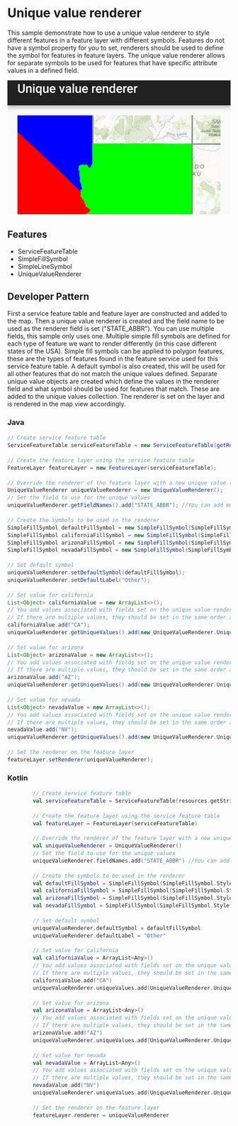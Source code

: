 # Unique value renderer
This sample demonstrate how to use a unique value renderer to style different features in a feature layer with different symbols. Features do not have a symbol property for you to set, renderers should be used to define the symbol for features in feature layers. The unique value renderer allows for separate symbols to be used for  features that have specific attribute values in a defined field.

![Unique Value Renderer](unique-value-renderer.png)

## Features
- ServiceFeatureTable
- SimpleFillSymbol
- SimpleLineSymbol
- UniqueValueRenderer

## Developer Pattern
First a service feature table and feature layer are constructed and added to the map. Then a unique value renderer is created and the field name to be used as the renderer field is set ("STATE_ABBR"). You can use multiple fields, this sample only uses one. Multiple simple fill symbols are defined for each type of feature we want to render differently (in this case different states of the USA). Simple fill symbols can be applied to polygon features, these are the types of features found in the feature service used for this service feature table. A default symbol is also created, this will be used for all other features that do not match the unique values defined.  Separate unique value objects are created which define the values in the renderer field and what symbol should be used for features that match. These are added to the unique values collection. The renderer is set on the layer and is rendered in the map view accordingly.

### Java
```java
// Create service feature table
ServiceFeatureTable serviceFeatureTable = new ServiceFeatureTable(getResources().getString(R.string.sample_service_url));

// Create the feature layer using the service feature table
FeatureLayer featureLayer = new FeatureLayer(serviceFeatureTable);

// Override the renderer of the feature layer with a new unique value renderer
UniqueValueRenderer uniqueValueRenderer = new UniqueValueRenderer();
// Set the field to use for the unique values
uniqueValueRenderer.getFieldNames().add("STATE_ABBR"); //You can add multiple fields to be used for the renderer in the form of a list, in this case we are only adding a single field

// Create the symbols to be used in the renderer
SimpleFillSymbol defaultFillSymbol = new SimpleFillSymbol(SimpleFillSymbol.Style.NULL, Color.BLACK, new SimpleLineSymbol(SimpleLineSymbol.Style.SOLID, Color.GRAY, 2));
SimpleFillSymbol californiaFillSymbol = new SimpleFillSymbol(SimpleFillSymbol.Style.SOLID, Color.RED, new SimpleLineSymbol(SimpleLineSymbol.Style.SOLID, Color.RED, 2));
SimpleFillSymbol arizonaFillSymbol = new SimpleFillSymbol(SimpleFillSymbol.Style.SOLID, Color.GREEN, new SimpleLineSymbol(SimpleLineSymbol.Style.SOLID, Color.GREEN, 2));
SimpleFillSymbol nevadaFillSymbol = new SimpleFillSymbol(SimpleFillSymbol.Style.SOLID,Color.BLUE, new SimpleLineSymbol(SimpleLineSymbol.Style.SOLID, Color.BLUE, 2));

// Set default symbol
uniqueValueRenderer.setDefaultSymbol(defaultFillSymbol);
uniqueValueRenderer.setDefaultLabel("Other");

// Set value for california
List<Object> californiaValue = new ArrayList<>();
// You add values associated with fields set on the unique value renderer.
// If there are multiple values, they should be set in the same order as the fields are set
californiaValue.add("CA");
uniqueValueRenderer.getUniqueValues().add(new UniqueValueRenderer.UniqueValue("California", "State of California", californiaFillSymbol, californiaValue));

// Set value for arizona
List<Object> arizonaValue = new ArrayList<>();
// You add values associated with fields set on the unique value renderer.
// If there are multiple values, they should be set in the same order as the fields are set
arizonaValue.add("AZ");
uniqueValueRenderer.getUniqueValues().add(new UniqueValueRenderer.UniqueValue("Arizona", "State of Arizona", arizonaFillSymbol, arizonaValue));

// Set value for nevada
List<Object> nevadaValue = new ArrayList<>();
// You add values associated with fields set on the unique value renderer.
// If there are multiple values, they should be set in the same order as the fields are set
nevadaValue.add("NV");
uniqueValueRenderer.getUniqueValues().add(new UniqueValueRenderer.UniqueValue("Nevada", "State of Nevada", nevadaFillSymbol, nevadaValue));

// Set the renderer on the feature layer
featureLayer.setRenderer(uniqueValueRenderer);
```

### Kotlin
```kotlin
        // Create service feature table
        val serviceFeatureTable = ServiceFeatureTable(resources.getString(R.string.census_service_url))

        // Create the feature layer using the service feature table
        val featureLayer = FeatureLayer(serviceFeatureTable)

        // Override the renderer of the feature layer with a new unique value renderer
        val uniqueValueRenderer = UniqueValueRenderer()
        // Set the field to use for the unique values
        uniqueValueRenderer.fieldNames.add("STATE_ABBR") //You can add multiple fields to be used for the renderer in the form of a list, in this case we are only adding a single field

        // Create the symbols to be used in the renderer
        val defaultFillSymbol = SimpleFillSymbol(SimpleFillSymbol.Style.NULL, Color.BLACK, SimpleLineSymbol(SimpleLineSymbol.Style.SOLID, Color.GRAY, 2f))
        val californiaFillSymbol = SimpleFillSymbol(SimpleFillSymbol.Style.SOLID, Color.RED, SimpleLineSymbol(SimpleLineSymbol.Style.SOLID, Color.RED, 2f))
        val arizonaFillSymbol = SimpleFillSymbol(SimpleFillSymbol.Style.SOLID, Color.GREEN, SimpleLineSymbol(SimpleLineSymbol.Style.SOLID, Color.GREEN, 2f))
        val nevadaFillSymbol = SimpleFillSymbol(SimpleFillSymbol.Style.SOLID, Color.BLUE, SimpleLineSymbol(SimpleLineSymbol.Style.SOLID, Color.BLUE, 2f))

        // Set default symbol
        uniqueValueRenderer.defaultSymbol = defaultFillSymbol
        uniqueValueRenderer.defaultLabel = "Other"

        // Set value for california
        val californiaValue = ArrayList<Any>()
        // You add values associated with fields set on the unique value renderer.
        // If there are multiple values, they should be set in the same order as the fields are set
        californiaValue.add("CA")
        uniqueValueRenderer.uniqueValues.add(UniqueValueRenderer.UniqueValue("California", "State of California", californiaFillSymbol, californiaValue))

        // Set value for arizona
        val arizonaValue = ArrayList<Any>()
        // You add values associated with fields set on the unique value renderer.
        // If there are multiple values, they should be set in the same order as the fields are set
        arizonaValue.add("AZ")
        uniqueValueRenderer.uniqueValues.add(UniqueValueRenderer.UniqueValue("Arizona", "State of Arizona", arizonaFillSymbol, arizonaValue))

        // Set value for nevada
        val nevadaValue = ArrayList<Any>()
        // You add values associated with fields set on the unique value renderer.
        // If there are multiple values, they should be set in the same order as the fields are set
        nevadaValue.add("NV")
        uniqueValueRenderer.uniqueValues.add(UniqueValueRenderer.UniqueValue("Nevada", "State of Nevada", nevadaFillSymbol, nevadaValue))

        // Set the renderer on the feature layer
        featureLayer.renderer = uniqueValueRenderer
```